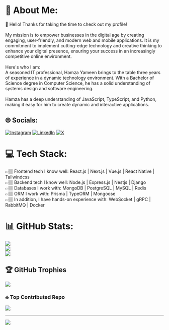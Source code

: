 # 💫 About Me:
👋 Hello! Thanks for taking the time to check out my profile!<br><br>My mission is to empower businesses in the digital age by creating engaging, user-friendly, and modern web and mobile applications. It is my commitment to implement cutting-edge technology and creative thinking to enhance your digital presence, ensuring your success in an increasingly competitive online environment.<br><br>Here's who I am:<br>A seasoned IT professional, Hamza Yameen brings to the table three years of experience in a dynamic technology environment. With a Bachelor of Science degree in Computer Science, he has a solid understanding of systems design and software engineering. <br><br>Hamza has a deep understanding of JavaScript, TypeScript, and Python, making it easy for him to create dynamic and interactive applications.


## 🌐 Socials:
[![Instagram](https://img.shields.io/badge/Instagram-%23E4405F.svg?logo=Instagram&logoColor=white)](https://www.instagram.com/hamza__yameen/) [![LinkedIn](https://img.shields.io/badge/LinkedIn-%230077B5.svg?logo=linkedin&logoColor=white)](https://www.linkedin.com/in/hamza-yameen/) [![X](https://img.shields.io/badge/X-black.svg?logo=X&logoColor=white)](https://twitter.com/hamza__yameen) 

# 💻 Tech Stack:
👉🏽 Frontend tech I know well: React.js | Next.js | Vue.js | React Native | Tailwindcss <br>
👉🏽 Backend tech I know well: Node.js | Express.js | Nestjs | Django <br>
👉🏽 Databases I work with: MongoDB | PostgreSQL | MySQL | Redis <br>
👉🏽 ORM I work with: Prisma | TypeORM | Mongoose <br>
👉🏽 In addition, I have hands-on experience with: WebSocket | gRPC | RabbitMQ | Docker

# 📊 GitHub Stats:
![](https://github-readme-stats.vercel.app/api?username=hamza-yameen&theme=city_light&hide_border=true&include_all_commits=false&count_private=false)<br/>
![](https://github-readme-streak-stats.herokuapp.com/?user=hamza-yameen&theme=city_light&hide_border=true)<br/>
![](https://github-readme-stats.vercel.app/api/top-langs/?username=hamza-yameen&theme=city_light&hide_border=true&include_all_commits=false&count_private=false&layout=compact)

## 🏆 GitHub Trophies
![](https://github-profile-trophy.vercel.app/?username=hamza-yameen&theme=darkhub&no-frame=false&no-bg=true&margin-w=4)

### 🔝 Top Contributed Repo
![](https://github-contributor-stats.vercel.app/api?username=hamza-yameen&limit=5&theme=dark_dimmed&combine_all_yearly_contributions=true)

---
[![](https://visitcount.itsvg.in/api?id=hamza-yameen&icon=0&color=0)](https://visitcount.itsvg.in)

<!-- Proudly created with GPRM ( https://gprm.itsvg.in ) -->

